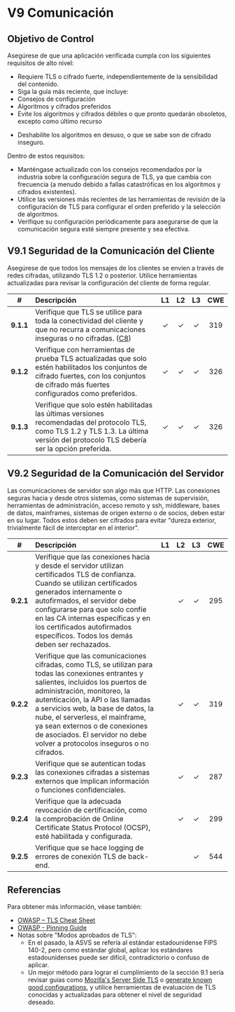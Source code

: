 # V9 Comunicación

## Objetivo de Control

Asegúrese de que una aplicación verificada cumpla con los siguientes requisitos de alto nivel:

 * Requiere TLS o cifrado fuerte, independientemente de la sensibilidad del contenido.
 * Siga la guía más reciente, que incluye:
  * Consejos de configuración
  * Algoritmos y cifrados preferidos
* Evite los algoritmos y cifrados débiles o que pronto quedarán obsoletos, excepto como último recurso
 - Deshabilite los algoritmos en desuso, o que se sabe son de cifrado inseguro.

Dentro de estos requisitos:

* Manténgase actualizado con los consejos recomendados por la industria sobre la configuración segura de TLS, ya que cambia con frecuencia (a menudo debido a fallas catastróficas en los algoritmos y cifrados existentes).
* Utilice las versiones más recientes de las herramientas de revisión de la configuración de TLS para configurar el orden preferido y la selección de algoritmos.
* Verifique su configuración periódicamente para asegurarse de que la comunicación segura esté siempre presente y sea efectiva.

## V9.1 Seguridad de la Comunicación del Cliente

Asegúrese de que todos los mensajes de los clientes se envíen a través de redes cifradas, utilizando TLS 1.2 o posterior.
Utilice herramientas actualizadas para revisar la configuración del cliente de forma regular.

| # | Descripción | L1 | L2 | L3 | CWE |
| :---: | :--- | :---: | :---:| :---: | :---: |
| **9.1.1** | Verifique que TLS se utilice para toda la conectividad del cliente y que no recurra a comunicaciones inseguras o no cifradas. ([C8](https://owasp.org/www-project-proactive-controls/#div-numbering)) | ✓ | ✓ | ✓ | 319 |
| **9.1.2** | Verifique con herramientas de prueba TLS actualizadas que solo estén habilitados los conjuntos de cifrado fuertes, con los conjuntos de cifrado más fuertes configurados como preferidos. | ✓ | ✓ | ✓ | 326 |
| **9.1.3** | Verifique que solo estén habilitadas las últimas versiones recomendadas del protocolo TLS, como TLS 1.2 y TLS 1.3. La última versión del protocolo TLS debería ser la opción preferida. | ✓ | ✓ | ✓ | 326 |

## V9.2 Seguridad de la Comunicación del Servidor

Las comunicaciones de servidor son algo más que HTTP. Las conexiones seguras hacia y desde otros sistemas, como sistemas de supervisión, herramientas de administración, acceso remoto y ssh, middleware, bases de datos, mainframes, sistemas de origen externo o de socios, deben estar en su lugar. Todos estos deben ser cifrados para evitar "dureza exterior, trivialmente fácil de interceptar en el interior".

| # | Descripción | L1 | L2 | L3 | CWE |
| :---: | :--- | :---: | :---:| :---: | :---: |
| **9.2.1** | Verifique que las conexiones hacia y desde el servidor utilizan certificados TLS de confianza. Cuando se utilizan certificados generados internamente o autofirmados, el servidor debe configurarse para que solo confíe en las CA internas específicas y en los certificados autofirmados específicos. Todos los demás deben ser rechazados. | | ✓ | ✓ | 295 |
| **9.2.2** | Verifique que las comunicaciones cifradas, como TLS, se utilizan para todas las conexiones entrantes y salientes, incluidos los puertos de administración, monitoreo, la autenticación, la API o las llamadas a servicios web, la base de datos, la nube, el serverless, el mainframe, ya sean externos o de conexiones de asociados. El servidor no debe volver a protocolos inseguros o no cifrados. | | ✓ | ✓ | 319 |
| **9.2.3** | Verifique que se autentican todas las conexiones cifradas a sistemas externos que implican información o funciones confidenciales. | | ✓ | ✓ | 287 |
| **9.2.4** | Verifique que la adecuada revocación de certificación, como la comprobación de Online Certificate Status Protocol (OCSP), esté habilitada y configurada. | | ✓ | ✓ | 299 |
| **9.2.5** | Verifique que se hace logging de errores de conexión TLS de back-end. | | | ✓ | 544 |

## Referencias

Para obtener más información, véase también:

* [OWASP – TLS Cheat Sheet](https://cheatsheetseries.owasp.org/cheatsheets/Transport_Layer_Protection_Cheat_Sheet.html)
* [OWASP - Pinning Guide](https://owasp.org/www-community/controls/Certificate_and_Public_Key_Pinning)
* Notas sobre "Modos aprobados de TLS":
    * En el pasado, la ASVS se refería al estándar estadounidense FIPS 140-2, pero como estándar global, aplicar los estándares estadounidenses puede ser difícil, contradictorio o confuso de aplicar.
    * Un mejor método para lograr el cumplimiento de la sección 9.1 sería revisar guías como [Mozilla's Server Side TLS](https://wiki.mozilla.org/Security/Server_Side_TLS) o [generate known good configurations](https://mozilla.github.io/server-side-tls/ssl-config-generator/), y utilice herramientas de evaluación de TLS conocidas y actualizadas para obtener el nivel de seguridad deseado.
